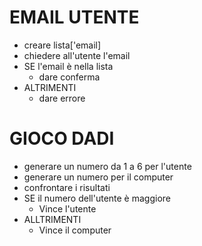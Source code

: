 # EMAIL UTENTE

- creare lista['email]
- chiedere  all'utente l'email
- SE l'email è nella lista
  - dare conferma
- ALTRIMENTI 
  - dare errore

# GIOCO DADI

- generare un numero da 1 a 6 per l'utente
- generare un numero per il computer 
- confrontare i risultati
 - SE il numero dell'utente è maggiore
   - Vince l'utente
 - ALLTRIMENTI
   - Vince il computer
